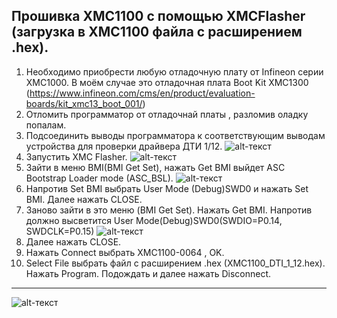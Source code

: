## Прошивка XMC1100 с помощью XMCFlasher (загрузка в XMC1100 файла с расширением .hex).
1. Необходимо приобрести любую отладочную плату от Infineon серии XMC1000.
В моём случае это отладочная плата Boot Kit XMC1300
(https://www.infineon.com/cms/en/product/evaluation-boards/kit_xmc13_boot_001/)
2. Отломить программатор от отладочнай платы , разломив оладку попалам.
3. Подсоединить выводы программатора к соответствующим выводам устройства для проверки драйвера ДТИ 1/12. 
![alt-текст](https://github.com/PivnevNikolay/PTK_2M2_V_DTI_1_12/blob/master/foto/011_XMC1100.jpg "bot")
4. Запустить XMC Flasher.
![alt-текст](https://github.com/PivnevNikolay/PTK_2M2_V_DTI_1_12/blob/master/foto/008_XMC1100.jpg "bot")
5. Зайти в меню BMI(BMI Get Set), нажать Get BMI выйдет ASC Bootstrap Loader mode (ASC_BSL).
![alt-текст](https://github.com/PivnevNikolay/PTK_2M2_V_DTI_1_12/blob/master/foto/009_XMC1100.jpg "bot")
6. Напротив Set BMI выбрать User Mode (Debug)SWD0 и нажать Set BMI. Далее нажать CLOSE.
7. Заново зайти в это меню (BMI Get Set). Нажать Get BMI. Напротив должно высветится User Mode(Debug)SWD0(SWDIO=P0.14, SWDCLK=P0.15)
![alt-текст](https://github.com/PivnevNikolay/PTK_2M2_V_DTI_1_12/blob/master/foto/010_XMC1100.jpg "bot")
8. Далее нажать CLOSE.
9. Нажать Connect выбрать XMC1100-0064 , OK. 
10. Select File выбрать файл с расширением .hex (XMC1100_DTI_1_12.hex). Нажать Program. Подождать и далее нажать Disconnect.
***  
![alt-текст](https://github.com/PivnevNikolay/PTK_2M2_V_DTI_1_12/blob/master/foto/012_XMC1100.jpg "bot")
